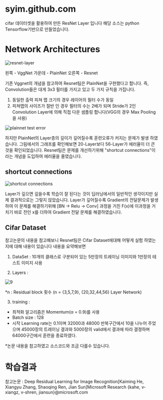 
# syim.github.com


cifar 데이터셋을 활용하여 만든 ResNet Layer 입니다
해당 소스는 python Tensorflow기반으로 만들었습니다.

#  Network Architectures

![resnet-layer](https://user-images.githubusercontent.com/44501825/48914301-5d38ca80-eebe-11e8-924b-041a84814591.jpg)

왼쪽 - VggNet
가운데 - PlainNet
오른쪽 - Resnet

기존 Vggnet의 개념을 참고하여 Resnet팀은 PlainNet을 구현했다고 합니다. 
즉, Convolution들은 대게 3x3 필터를 가지고 있고 두 가지 규칙을 가집니다.
1. 동일한 출력 피쳐 맵 크기의 경우 레이어의 필터 수가 동일
2. 피쳐맵의 사이즈가 절반 인 경우 필터의 수는 2배가 되며 Stride가 2인 Convolution Layer에 의해 
직접 다운 샘플링 합니다(VGG의 경우 Max Pooling을 사용)


![plainnet test error](https://user-images.githubusercontent.com/44501825/48915563-75aae400-eec2-11e8-9722-9fc526f656a4.jpg)

하지만 PlainNet의 Layer층의 깊이가 깊어질수록 훈련오류가 커지는 문제가 발생 하였습니다.
그림에서의 그래프를 확인해보면 20-Layer보다 56-Layer가 에러율이 더 큰 것을 확인되었습니다.
Resnet팀은 문제를 개선하기위해 "shortcut connections"이라는 개념을 도입하여 에러율을 줄였습니다.

## shortcut connections

![shortcut connections](https://user-images.githubusercontent.com/44501825/48916734-c9b7c780-eec6-11e8-8e95-34b7de2822ed.jpg)

Layer가 깊으면 깊을수록 학습이 잘 된다는 것이 딥러닝에서의 일반적인 생각이지만 실제 결과적으로는 그렇지 않았습니다.
Layer가 깊어질수록 Gradient의 전달문제가 발생하여 이 문제를 해결하기위해 [BN -> Relu -> Conv] 과정을 거친 F(x)에
이과정을 거치기 바로 전인 x를 더하여 Gradient 전달 문제를 해결하였습니다.

## Cifar Dataset

참고논문의 내용을 참고해보니 Resnet팀은 Cifar Dataset에대해 어떻게 실험 하였는지에 대해 내용이 있습니다
내용을 요약해보면 

1. DataSet : 10개의 클래스로 구분되어 있는 5만장의 트레이닝 이미지와 1만장의 테스트 이미지 사용

2. Layers : 

![9](https://user-images.githubusercontent.com/44501825/48994093-aa4dc280-f184-11e8-9258-fea2e12d4be3.jpg)

*n : Residual block 횟수 (n = {3,5,7,9}, {20,32,44,56} Layer Network)

3. training :
- 최적화 알고리즘은 Momentum(α = 0.9)를 사용
- Batch size : 128
- 시작 Learning rate는 0.1이며 32000과 48000 반복구간에서 10을 나누어 주었으며
  45000장의 트레이닝 결과와 5000장의 valid에서 결과에 따라 결졍하며 64000구간에서 훈련을 종료하였다.
   
*논문 내용을 참고하였고 소스코드와 조금 다를수 있습니다.   

# 학습결과




참고논문 : Deep Residual Learning for Image Recognition[Kaiming He, Xiangyu Zhang, Shaoqing Ren, Jian Sun]Microsoft Research {kahe, v-xiangz, v-shren, jiansun}@microsoft.com

  
